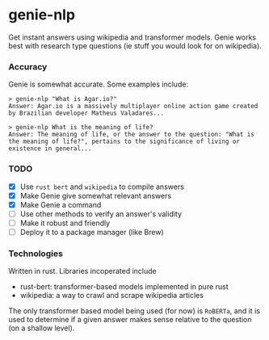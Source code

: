 # genie-nlp

Get instant answers using wikipedia and transformer models. Genie works best with research type questions (ie stuff you would look for on wikipedia).

### Accuracy

Genie is somewhat accurate. Some examples include:

```
> genie-nlp "What is Agar.io?"
Answer: Agar.io is a massively multiplayer online action game created by Brazilian developer Matheus Valadares...
```

```
> genie-nlp What is the meaning of life?
Answer: The meaning of life, or the answer to the question: "What is the meaning of life?", pertains to the significance of living or existence in general... 
```

### TODO
- [x] Use `rust bert` and `wikipedia` to compile answers
- [x] Make Genie give somewhat relevant answers
- [x] Make Genie a command
- [ ] Use other methods to verify an answer's validity
- [ ] Make it robust and friendly
- [ ] Deploy it to a package manager (like Brew)

### Technologies 

Written in rust.
Libraries incoperated include
- rust-bert: transformer-based models implemented in pure rust
- wikipedia: a way to crawl and scrape wikipedia articles

The only transformer based model being used (for now) is `RoBERTa`, and it is used to determine if a given answer makes sense relative to the question (on a shallow level).

